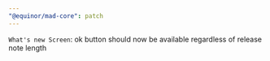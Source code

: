 ```yaml
---
"@equinor/mad-core": patch
---
```


`What's new Screen`: ok button should now be available regardless of release note length
